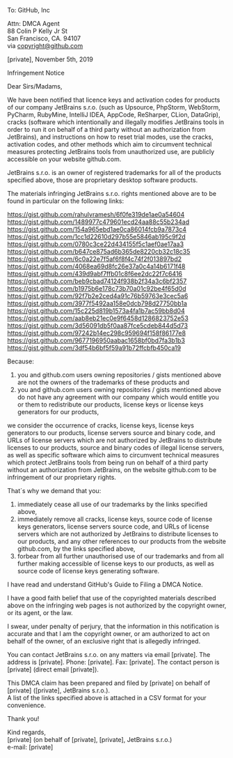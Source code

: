 To: GitHub, Inc  

Attn: DMCA Agent  
88 Colin P Kelly Jr St  
San Francisco, CA. 94107  
via copyright@github.com  

[private], November 5th, 2019  

Infringement Notice  

Dear Sirs/Madams,  

We have been notified that licence keys and activation codes for products of our company JetBrains
s.r.o. (such as Upsource, PhpStorm, WebStorm, PyCharm, RubyMine, IntelliJ IDEA, AppCode, ReSharper,
CLion,
DataGrip), cracks (software which intentionally and illegally modifies JetBrains tools in order to
run it on behalf of a third party without an authorization from JetBrains), and instructions on how
to reset trial modes, use the cracks, activation codes, and other methods which aim to circumvent
technical measures protecting JetBrains tools from unauthorized use, are publicly accessible on your
website github.com.  

JetBrains s.r.o. is an owner of registered trademarks for all of the products specified above, those
are proprietary desktop software products.  

The materials infringing JetBrains s.r.o. rights mentioned above are to be found in particular on
the following links:  

https://gist.github.com/rahulvramesh/6f0fe319de1ae0a54604
https://gist.github.com/1489977c479601ecd24aa88c55b234ad
https://gist.github.com/154a965ebd1ae0ca86014fcb9a7873c4
https://gist.github.com/1cc1d22610d297b55e5846ab195c9f2d
https://gist.github.com/0780c3ce22d434155f5c1aef0ae17aa3
https://gist.github.com/b647ce875ad6b365de8220cb32c18c35
https://gist.github.com/6c0a22e7f5af6f8f4c74f2f013897bd2
https://gist.github.com/4068ea69d8fc26e37a0c4a14b6171f48
https://gist.github.com/439d9abf7ffb01c8f6ee2dc22f7c6416
https://gist.github.com/beb9cbad74124f938b2f34a3c6bf2357
https://gist.github.com/b1975b6e178c73b70a01c92be4f65d0d
https://gist.github.com/92f7b2e2ced4a91c76b59763e3cec5a6
https://gist.github.com/3977f5492aa158e0dcb798d27750bb1a
https://gist.github.com/15c225d819b1573a4fa1b7ac59bb8d04
https://gist.github.com/aab8eb21ec0e9f6458d1286823752e53
https://gist.github.com/3d56091db5f0aa87fce5cdeb844d5d73
https://gist.github.com/97242b14ec298c959694f158f86177e8
https://gist.github.com/9677196950aabac1658bf0bd7fa3b1b3
https://gist.github.com/3df54b6bf5f59a91b72ffcbfb450ca19

Because:  
1) you and github.com users owning repositories / gists mentioned above are not the owners of the
trademarks of these products and  
2) you and github.com users owning repositories / gists mentioned above do not have any agreement
with our company which would entitle you or them to redistribute our products, license keys or
license keys generators for our products,  

we consider the occurrence of cracks, license keys, license keys generators to our products, license
servers
source and binary code, and URLs of license servers which are not authorized by JetBrains to distribute
licenses to our products, source and binary codes of illegal license servers, as well as specific
software which aims to circumvent technical measures which protect JetBrains tools from being run on
behalf of a third party without an authorization from JetBrains, on the website github.com to be
infringement of our proprietary rights.

That´s why we demand that you:  
1) immediately cease all use of our trademarks by the links specified above,  
2) immediately remove all cracks, license keys, source code of license keys generators, license servers
source code, and URLs of license servers which are not authorized by JetBrains to distribute
licenses to our products, and any other references to our products from the website github.com, by
the links specified above,  
3) forbear from all further unauthorised use of our trademarks and from all further making
accessible of license keys to our products, as well as source code of license keys generating software.  

I have read and understand GitHub's Guide to Filing a DMCA Notice.  

I have a good faith belief that use of the copyrighted materials described above on the infringing
web pages is not authorized by the copyright owner, or its agent, or the law.  

I swear, under penalty of perjury, that the information in this notification is accurate and that I
am the copyright owner, or am authorized to act on behalf of the owner, of an exclusive right that
is allegedly infringed.  

You can contact JetBrains s.r.o. on any matters via email [private]. The address is [private]. Phone: [private]. Fax: [private]. The contact person is [private] (direct email
[private]).  

This DMCA claim has been prepared and filed by [private] on behalf of [private]
([private], JetBrains s.r.o.).  
A list of the links specified above is attached in a CSV format for your convenience.  

Thank you!  

Kind regards,  
[private] (on behalf of [private], [private], JetBrains s.r.o.)  
e-mail: [private]  
